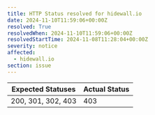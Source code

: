```yaml
---
title: HTTP Status resolved for hidewall.io
date: 2024-11-10T11:59:06+00:00Z
resolved: True
resolvedWhen: 2024-11-10T11:59:06+00:00Z
resolvedStartTime: 2024-11-08T11:28:04+00:00Z
severity: notice
affected:
  - hidewall.io
section: issue
---
```


| Expected Statuses | Actual Status  |
|-------------------|----------------|
| 200, 301, 302, 403 | 403 |
